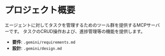# プロジェクト概要

エージェントに対してタスクを管理するためのツール群を提供するMCPサーバーです。
タスクのCRUD操作および、進捗管理等の機能を提供します。

- **要件**: `.gemini/requirements.md`
- **設計**: `.gemini/design.md`
